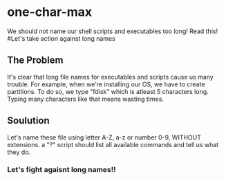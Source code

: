 # one-char-max
We should not name our shell scripts and executables too long! Read this!
#Let's take action against long names

## The Problem
It's clear that long file names for executables and scripts cause us many trouble. For example, when we're installing our OS, we have to create partitions. To do so, we type "fdisk" which is atleast 5 characters long. Typing many characters like that means wasting times.

## Soulution

Let's name these file using letter A-Z, a-z or number 0-9, WITHOUT extensions.
a "?" script should list all available commands and tell us what they do.

### Let's fight agaisnt long names!!
